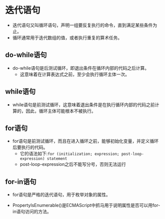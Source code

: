 # 迭代语句

- 迭代语句又叫循环语句，声明一组要反复执行的命令，直到满足某些条件为止。
- 循环通常用于迭代数组的值，或者执行重复的算术任务。

## do-while语句

- do-while语句是后测试循环，即退出条件在循环内部的代码之后计算。
  - 这意味着在计算表达式之前，至少会执行循环主体一次。

## while语句

- while语句是前测试循环，这意味着退出条件是在执行循环内部的代码之前计算的，因此，循环主体可能根本不被执行。

## for语句

- for语句是前测试循环，而且在进入循环之前，能够初始化变量，并定义循环后要执行的代码。
  - 它的语法如下:`for (initialization; expression; post-loop-expression) statement`
  - post-loop-expression之后不能写分号，否则无法运行

## for-in语句

- for语句是严格的迭代语句，用于枚举对象的属性。

- PropertyIsEnumerable()是ECMAScript中抓马用于说明属性是否可以用for-in语句访问的方法。